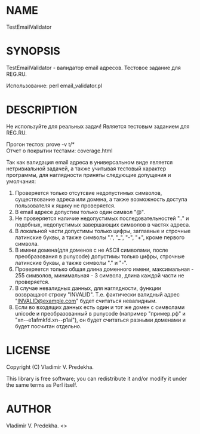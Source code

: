 # NAME

TestEmailValidator

# SYNOPSIS

TestEmailValidator - валидатор email адресов.
Тестовое задание для REG.RU.

Использование: perl email_validator.pl <FILENAME>

# DESCRIPTION

Не используйте для реальных задач!
Является тестовым заданием для REG.RU.

Прогон тестов: prove -v t/*  
Отчет о покрытии тестами: coverage.html  

Так как валидация email адреса в универсальном виде является нетривиальной задачей, а также учитывая тестовый характер программы, для наглядности приняты следующие допущения и умолчания:
  
1. Проверяется только отсутсвие недопустимых символов, существование адреса или домена, а также возможность доступа пользователя к ящику не проверяется.  
2. В email адресе допустим только один символ "@".  
3. Не проверяется наличие недопустимых последовательностей ".." и подобных, недопустимых завершающих символов в частях адреса.  
4. В локальной части допустимы только цифры, заглавные и строчные латинские буквы, а также символы ".", "_", "-", "+", кроме первого символа.  
5. В имени домена(для доменов с не ASCII символами, после преобразования в punycode) допустимы только цифры, строчные латинские буквы, а также символы "." и "-".  
6. Проверяется только общая длина доменного имени, максимальная - 255 символов, минимальная - 3 символа, длина каждой части не проверяется.  
7. В случае невалидных данных, для наглядности, функции возвращают строку "INVALID". Т.е. фактически валидный адрес "INVALID@example.com" будет считаться невалидным.  
8. Если во входящих данных есть один и тот же домен с символами unicode и преобразованный в punycode (например "пример.рф" и "xn--e1afmkfd.xn--p1ai"), он будет считаться разными доменами и будет посчитан отдельно.  

# LICENSE

Copyright (C) Vladimir V. Predekha.  

This library is free software; you can redistribute it and/or modify
it under the same terms as Perl itself.  

# AUTHOR

Vladimir V. Predekha. <>  
